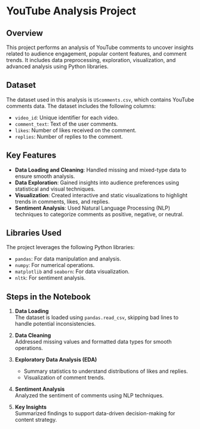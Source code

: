 # YouTube Analysis Project

## Overview

This project performs an analysis of YouTube comments to uncover insights related to audience engagement, popular content features, and comment trends. It includes data preprocessing, exploration, visualization, and advanced analysis using Python libraries.

## Dataset

The dataset used in this analysis is `UScomments.csv`, which contains YouTube comments data. The dataset includes the following columns:
- `video_id`: Unique identifier for each video.
- `comment_text`: Text of the user comments.
- `likes`: Number of likes received on the comment.
- `replies`: Number of replies to the comment.

## Key Features

- **Data Loading and Cleaning**: Handled missing and mixed-type data to ensure smooth analysis.
- **Data Exploration**: Gained insights into audience preferences using statistical and visual techniques.
- **Visualization**: Created interactive and static visualizations to highlight trends in comments, likes, and replies.
- **Sentiment Analysis**: Used Natural Language Processing (NLP) techniques to categorize comments as positive, negative, or neutral.

## Libraries Used

The project leverages the following Python libraries:
- `pandas`: For data manipulation and analysis.
- `numpy`: For numerical operations.
- `matplotlib` and `seaborn`: For data visualization.
- `nltk`: For sentiment analysis.

## Steps in the Notebook

1. **Data Loading**  
   The dataset is loaded using `pandas.read_csv`, skipping bad lines to handle potential inconsistencies.

2. **Data Cleaning**  
   Addressed missing values and formatted data types for smooth operations.

3. **Exploratory Data Analysis (EDA)**  
   - Summary statistics to understand distributions of likes and replies.
   - Visualization of comment trends.

4. **Sentiment Analysis**  
   Analyzed the sentiment of comments using NLP techniques.

5. **Key Insights**  
   Summarized findings to support data-driven decision-making for content strategy.
